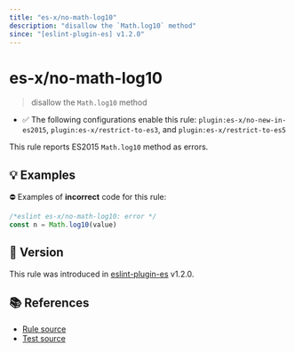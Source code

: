 ```yaml
---
title: "es-x/no-math-log10"
description: "disallow the `Math.log10` method"
since: "[eslint-plugin-es] v1.2.0"
---
```


# es-x/no-math-log10
> disallow the `Math.log10` method

- ✅ The following configurations enable this rule: `plugin:es-x/no-new-in-es2015`, `plugin:es-x/restrict-to-es3`, and `plugin:es-x/restrict-to-es5`

This rule reports ES2015 `Math.log10` method as errors.

## 💡 Examples

⛔ Examples of **incorrect** code for this rule:

<eslint-playground type="bad">

```js
/*eslint es-x/no-math-log10: error */
const n = Math.log10(value)
```

</eslint-playground>

## 🚀 Version

This rule was introduced in [eslint-plugin-es] v1.2.0.

[eslint-plugin-es]: https://github.com/mysticatea/eslint-plugin-es

## 📚 References

- [Rule source](https://github.com/ota-meshi/eslint-plugin-es-x/blob/master/lib/rules/no-math-log10.js)
- [Test source](https://github.com/ota-meshi/eslint-plugin-es-x/blob/master/tests/lib/rules/no-math-log10.js)
